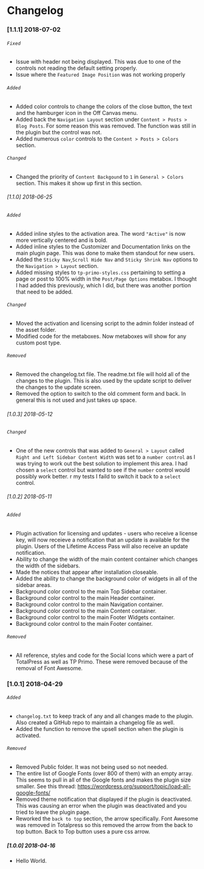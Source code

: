 # Changelog
### [1.1.1] 2018-07-02
###### `Fixed`
* Issue with header not being displayed. This was due to one of the controls not reading the default setting properly.
* Issue where the `Featured Image Position` was not working properly

###### `Added`
* Added color controls to change the colors of the close button, the text and the hamburger icon in the Off Canvas menu.
* Added back the `Navigation Layout` section under `Content > Posts > Blog Posts`. For some reason this was removed. The function was still in the plugin but the control was not.
* Added numerous `color` controls to the `Content > Posts > Colors` section. 

###### `Changed`
* Changed the priority of `Content Backgound` to `1` in `General > Colors` section. This makes it show up first in this section.

###### [1.1.0] 2018-06-25
###### `Added`
* Added inline styles to the activation area. The word `"Active"` is now more vertically centered and is bold.
* Added inline styles to the Customizer and Documentation links on the main plugin page. This was done to make them standout for new users.
* Added the `Sticky Nav`,`Scroll Hide Nav` and `Sticky Shrink Nav` options to the `Navigation > Layout` section.
* Added missing styles to `tp-primo-styles.css` pertaining to setting a page or post to 100% width in the `Post/Page Options` metabox. I thought I had added this previously, which I did, but there was another portion that need to be added.

###### `Changed`
* Moved the activation and licensing script to the admin folder instead of the asset folder.
* Modified code for the metaboxes. Now metaboxes will show for any custom post type. 

###### `Removed`
* Removed the changelog.txt file. The readme.txt file will hold all of the changes to the plugin. This is also used by the update script to deliver the changes to the update screen.
* Removed the option to switch to the old comment form and back. In general this is not used and just takes up space.

###### [1.0.3] 2018-05-12
###### `Changed`
* One of the new controls that was added to `General > Layout` called `Right and Left Sidebar Content Width` was set to a `number control` as I was trying to work out the best solution to implement this area. I had chosen a `select` control but wanted to see if the `number` control would possibly work better. r my tests I faild to switch it back to a `select` control.

###### [1.0.2] 2018-05-11
###### `Added`
* Plugin activation for licensing and updates - users who receive a license key, will now receieve a notification that an update is available for the plugin. Users of the Lifetime Access Pass will also receive an update notification.
* Ability to change the width of the main content container which changes the width of the sidebars.
* Made the notices that appear after installation closeable.
* Added the ability to change the background color of widgets in all of the sidebar areas.
* Background color control to the main Top Sidebar container.
* Background color control to the main Header container.
* Background color control to the main Navigation container.
* Background color control to the main Content container.
* Background color control to the main Footer Widgets container.
* Background color control to the main Footer container.

###### `Removed`
* All reference, styles and code for the Social Icons which were a part of TotalPress as well as TP Primo. These were removed because of the removal of Font Awesome.

### [1.0.1] 2018-04-29
###### `Added`
* `changelog.txt` to keep track of any and all changes made to the plugin. Also created a GitHub repo to maintain a changelog file as well.
* Added the function to remove the upsell section when the plugin is activated.

###### `Removed`
* Removed Public folder. It was not being used so not needed.
* The entire list of Google Fonts (over 800 of them) with an empty array. This seems to pull in all of the Google fonts and makes the plugin size smaller. See this thread: https://wordpress.org/support/topic/load-all-google-fonts/
* Removed theme notification that displayed if the plugin is deactivated. This was causing an error when the plugin was deactivated and you tried to leave the plugin page.
* Reworked the `back to top` section, the arrow specifically. Font Awesome was removed in Totalpress so this removed the arrow from the back to top button. Back to Top button uses a pure css arrow.

##### [1.0.0] 2018-04-16
* Hello World.


